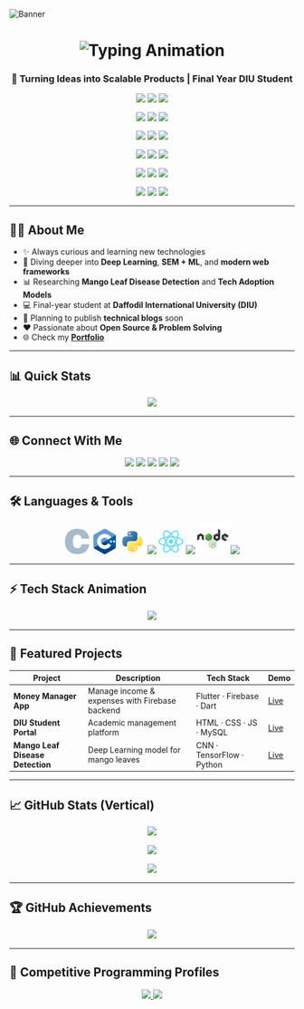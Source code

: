 <!-- Banner -->
![Banner](https://qrangers.com/wp-content/uploads/2021/09/Banner-Introduction-to-3D-Animation.png)

<!-- Animated Typing Header -->
<h1 align="center">
  <img src="https://readme-typing-svg.herokuapp.com?font=Fira+Code&pause=1000&color=FF4B82&center=true&vCenter=true&width=500&lines=Hi+%F0%9F%91%8B%2C+I'm+Abid+Hasan;Full+Stack+Developer;ML+%26+SEM+Enthusiast;Problem+Solver;Open+Source+Contributor" alt="Typing Animation" />
</h1>

<h3 align="center">🚀 Turning Ideas into Scalable Products | Final Year DIU Student</h3>

<!-- Table of Contents as Buttons -->
<p align="center">
  <a href="#-about-me"><img src="https://img.shields.io/badge/About%20Me-FF4B82?style=for-the-badge&logo=ghost&logoColor=white" /></a>
  <a href="#-quick-stats"><img src="https://img.shields.io/badge/Quick%20Stats-FF69B4?style=for-the-badge&logo=graph&logoColor=white" /></a>
  <a href="#-connect-with-me"><img src="https://img.shields.io/badge/Connect-XF6A?style=for-the-badge&logo=twitter&logoColor=white" /></a>
</p>

<p align="center">
  <a href="#-languages--tools"><img src="https://img.shields.io/badge/Languages%20%26%20Tools-8A2BE2?style=for-the-badge&logo=visual-studio-code&logoColor=white" /></a>
  <a href="#-tech-stack-animation"><img src="https://img.shields.io/badge/Tech%20Stack-20B2AA?style=for-the-badge&logo=react&logoColor=white" /></a>
  <a href="#-currently-learning"><img src="https://img.shields.io/badge/Currently%20Learning-FF6347?style=for-the-badge&logo=medium&logoColor=white" /></a>
</p>

<p align="center">
  <a href="#-upcoming-blogs"><img src="https://img.shields.io/badge/Upcoming%20Blogs-1E90FF?style=for-the-badge&logo=dev&logoColor=white" /></a>
  <a href="#-featured-projects"><img src="https://img.shields.io/badge/Featured%20Projects-32CD32?style=for-the-badge&logo=github&logoColor=white" /></a>
  <a href="#-projects-showcase"><img src="https://img.shields.io/badge/Projects%20Showcase-FFD700?style=for-the-badge&logo=gitlab&logoColor=white" /></a>
</p>

<p align="center">
  <a href="#-research--publications"><img src="https://img.shields.io/badge/Research%20%26%20Publications-FF1493?style=for-the-badge&logo=researchgate&logoColor=white" /></a>
  <a href="#-open-source-contributions"><img src="https://img.shields.io/badge/Open%20Source-00CED1?style=for-the-badge&logo=open-source-initiative&logoColor=white" /></a>
  <a href="#-achievements--awards"><img src="https://img.shields.io/badge/Achievements%20%26%20Awards-FF4500?style=for-the-badge&logo=award&logoColor=white" /></a>
</p>

<p align="center">
  <a href="#-github-trophies--stats"><img src="https://img.shields.io/badge/GitHub%20Stats-6A5ACD?style=for-the-badge&logo=github&logoColor=white" /></a>
  <a href="#-contribution-graph"><img src="https://img.shields.io/badge/Contribution%20Graph-00FA9A?style=for-the-badge&logo=graph&logoColor=white" /></a>
  <a href="#-coding-profiles--competitions"><img src="https://img.shields.io/badge/Coding%20Profiles-FF8C00?style=for-the-badge&logo=codeforces&logoColor=white" /></a>
</p>

<p align="center">
  <a href="#-thought-of-the-day"><img src="https://img.shields.io/badge/Thought%20of%20the%20Day-FF69B4?style=for-the-badge&logo=quote&logoColor=white" /></a>
  <a href="#-spotify-now-playing"><img src="https://img.shields.io/badge/Spotify-1DB954?style=for-the-badge&logo=spotify&logoColor=white" /></a>
  <a href="#-reach-me"><img src="https://img.shields.io/badge/Reach%20Me-DC143C?style=for-the-badge&logo=mailchimp&logoColor=white" /></a>
</p>

---

## 👨‍💻 About Me
- ✨ Always curious and learning new technologies  
- 🌱 Diving deeper into **Deep Learning**, **SEM + ML**, and **modern web frameworks**  
- 📊 Researching **Mango Leaf Disease Detection** and **Tech Adoption Models**  
- 💻 Final-year student at **Daffodil International University (DIU)**  
- 📝 Planning to publish **technical blogs** soon  
- ❤️ Passionate about **Open Source & Problem Solving**  
- 🌐 Check my **[Portfolio](https://your-portfolio-link.com)**  

---

## 📊 Quick Stats
<p align="center">
  <img src="https://komarev.com/ghpvc/?username=MMABIDHASSAN&label=Profile%20Views&color=ff69b4&style=for-the-badge" />
</p>

---

## 🌐 Connect With Me
<p align="center">
  <a href="mailto:mmabidhassanshawon@email.com"><img src="./gmail.png" width="45" /></a>
  <a href="https://x.com/abid__hasan"><img src="./twitter.png" width="45" /></a>
  <a href="https://www.instagram.com/abidhasan"><img src="./instagram.png" width="45" /></a>
  <a href="https://github.com/MMABIDHASSAN"><img src="./github.png" width="45" /></a>
  <a href="https://www.linkedin.com/in/abid-hasan"><img src="./linkedin.png" width="45" /></a>
</p>

---

## 🛠️ Languages & Tools
<p align="center">
  <img src="https://raw.githubusercontent.com/devicons/devicon/master/icons/c/c-original.svg" width="45" />
  <img src="https://raw.githubusercontent.com/devicons/devicon/master/icons/cplusplus/cplusplus-original.svg" width="45" />
  <img src="https://raw.githubusercontent.com/devicons/devicon/master/icons/python/python-original.svg" width="45" />
  <img src="https://cdn.jsdelivr.net/gh/devicons/devicon@latest/icons/django/django-plain.svg" width="45" />
  <img src="https://raw.githubusercontent.com/devicons/devicon/master/icons/react/react-original.svg" width="45" />
  <img src="https://www.vectorlogo.zone/logos/firebase/firebase-icon.svg" width="45" />
  <img src="https://raw.githubusercontent.com/devicons/devicon/master/icons/nodejs/nodejs-original-wordmark.svg" width="55" />
  <img src="https://cdn.jsdelivr.net/gh/devicons/devicon/icons/flutter/flutter-original.svg" width="45" />
</p>

---

## ⚡ Tech Stack Animation
<p align="center">
  <picture>
    <source media="(prefers-color-scheme: dark)" srcset="./Skills_Animation_Dark.gif">
    <source media="(prefers-color-scheme: light)" srcset="./Skills_Animation_White.gif">
    <img src="./Skills_Animation_White.gif" width="300" />
  </picture>
</p>

---

## 🚀 Featured Projects
| Project | Description | Tech Stack | Demo |
|--------|------------|------------|------|
| **Money Manager App** | Manage income & expenses with Firebase backend | Flutter · Firebase · Dart | [Live](#) |
| **DIU Student Portal** | Academic management platform | HTML · CSS · JS · MySQL | [Live](#) |
| **Mango Leaf Disease Detection** | Deep Learning model for mango leaves | CNN · TensorFlow · Python | [Live](#) |

---

## 📈 GitHub Stats (Vertical)
<p align="center">
  <img src="https://github-readme-stats.vercel.app/api?username=MMABIDHASSAN&show_icons=true&theme=radical&bg_color=0,000000,441350&title_color=ff4b82&text_color=ffffff" width="60%" />
</p>
<p align="center">
  <img src="https://streak-stats.demolab.com?user=MMABIDHASSAN&theme=radical&background=0,000000,441350&fire=ffeb95&ring=ffeb95&sideNums=ffffff&dates=ff4b82" width="60%" />
</p>
<p align="center">
  <img src="https://github-readme-stats.vercel.app/api/top-langs?username=MMABIDHASSAN&layout=compact&theme=radical&bg_color=0,000000,441350&title_color=ff4b82&text_color=ffffff" width="60%"/>
</p>

---

## 🏆 GitHub Achievements
<p align="center">
  <img src="https://github-profile-trophy.vercel.app/?username=MMABIDHASSAN&theme=radical&no-frame=true&no-bg=true&margin-w=15" />
</p>

---

## 🏅 Competitive Programming Profiles
<p align="center">
  <a href="https://codeforces.com/profile/abidhasan">
    <img src="https://img.shields.io/badge/Codeforces-Profile-blue?style=for-the-badge&logo=codeforces" />
  </a>
  <a href="#">
    <img src="https://img.shields.io/badge/LeetCode-Profile-yellow?style=for-the-badge&logo=leetcode" />
  </a>
  <a href="#">
    <img src="https://img.shields.io
